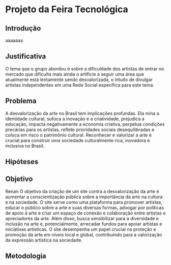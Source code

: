 # Projeto da Feira Tecnológica
## Introdução
aaaaaaa
## Justificativa
O tema que o grupo abordou é sobre a dificuldade dos artistas de entrar no mercado que dificulta mais ainda o artíficie a seguir uma área que atualmente está lentamente sendo desvalorizada, o intuito de divulgar artistas independentes em uma Rede Social específica para este tema.
## Problema
A desvalorização da arte no Brasil tem implicações profundas. Ela mina a identidade cultural, sufoca a inovação e a criatividade, prejudica a educação, impacta negativamente a economia criativa, perpetua condições precárias para os artistas, reflete prioridades sociais desequilibradas e coloca em risco o patrimônio cultural. Reconhecer e valorizar a arte é crucial para construir uma sociedade culturalmente rica, inovadora e inclusiva no Brasil.
## Hipóteses
## Objetivo
Renan
O objetivo da criação de um site contra a desvalorização da arte é aumentar a conscientização pública sobre a importância da arte na cultura e na sociedade. O site serve como uma plataforma para promover artistas, educar o público sobre a arte e suas diversas formas, advogar por políticas de apoio à arte e criar um espaço de conexão e colaboração entre artistas e apreciadores da arte. Além disso, busca sensibilizar para a diversidade e inclusão na arte e, potencialmente, arrecadar fundos para apoiar artistas e iniciativas artísticas. O site desempenha um papel crucial na proteção e promoção da arte em níveis local e global, contribuindo para a valorização da expressão artística na sociedade.
## Metodologia
